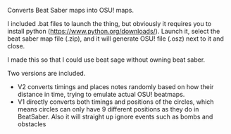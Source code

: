 Converts Beat Saber maps into OSU! maps.

I included .bat files to launch the thing, but obviously it requires you to install python (https://www.python.org/downloads/). Launch it, select the beat saber map file (.zip), and it will generate OSU! file (.osz) next to it and close. 

I made this so that I could use beat sage without owning beat saber.

Two versions are included.
- V2 converts timings and places notes randomly based on how their distance in time, trying to emulate actual OSU! beatmaps.
- V1 directly converts both timings and positions of the circles, which means circles can only have 9 different positions as they do in BeatSaber. Also it will straight up ignore events such as bombs and obstacles
